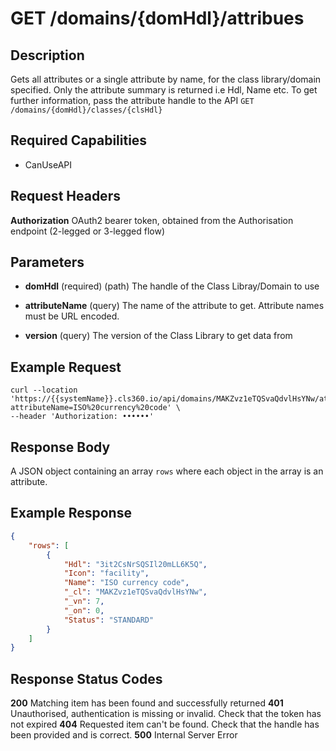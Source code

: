 # GET /domains/{domHdl}/attribues

## Description
Gets all attributes or a single attribute by name, for the class library/domain specified. Only the attribute summary is returned i.e Hdl, Name etc. To get further information, pass the attribute handle to the API `GET /domains/{domHdl}/classes/{clsHdl}`

## Required Capabilities
* CanUseAPI

## Request Headers

**Authorization** OAuth2 bearer token, obtained from the Authorisation endpoint (2-legged or 3-legged flow)

## Parameters
* **domHdl** (required) (path) The handle of the Class Libray/Domain to use

* **attributeName** (query) The name of the attribute to get. Attribute names must be URL encoded.

* **version** (query) The version of the Class Library to get data from


## Example Request
```
curl --location 'https://{{systemName}}.cls360.io/api/domains/MAKZvz1eTQSvaQdvlHsYNw/attributes?attributeName=ISO%20currency%20code' \
--header 'Authorization: ••••••'
```

## Response Body
A JSON object containing an array `rows` where each object in the array is an attribute.

## Example Response
```JSON
{
    "rows": [
        {
            "Hdl": "3it2CsNrSQSIl20mLL6K5Q",
            "Icon": "facility",
            "Name": "ISO currency code",
            "_cl": "MAKZvz1eTQSvaQdvlHsYNw",
            "_vn": 7,
            "_on": 0,
            "Status": "STANDARD"
        }
    ]
}
```

## Response Status Codes
**200** Matching item has been found and successfully returned
**401** Unauthorised, authentication is missing or invalid. Check that the token has not expired
**404** Requested item can't be found. Check that the handle has been provided and is correct.
**500** Internal Server Error


